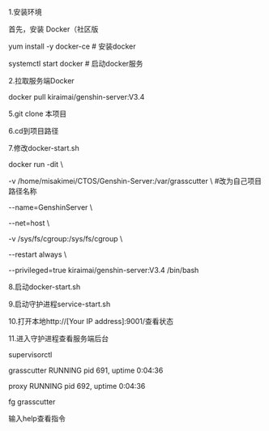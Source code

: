 1.安装环境

首先，安装 Docker（社区版

yum install -y docker-ce  # 安装docker

systemctl start docker    # 启动docker服务

2.拉取服务端Docker

docker pull kiraimai/genshin-server:V3.4

5.git clone 本项目

6.cd到项目路径

7.修改docker-start.sh

docker run -dit \

-v /home/misakimei/CTOS/Genshin-Server:/var/grasscutter \ #改为自己项目路径名称

--name=GenshinServer \

--net=host \

-v /sys/fs/cgroup:/sys/fs/cgroup \

--restart always \

--privileged=true kiraimai/genshin-server:V3.4 /bin/bash


8.启动docker-start.sh

9.启动守护进程service-start.sh

10.打开本地http://[Your IP address]:9001/查看状态

11.进入守护进程查看服务端后台

supervisorctl

grasscutter                      RUNNING   pid 691, uptime 0:04:36

proxy                            RUNNING   pid 692, uptime 0:04:36

fg grasscutter 

输入help查看指令
